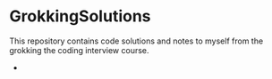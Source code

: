 # GrokkingSolutions

This repository contains code solutions and notes to myself from the grokking the coding interview course. 


- 
